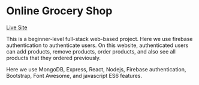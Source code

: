 # Online Grocery Shop

[Live Site](https://online-grocery-shop-3f14f.web.app)

This is a beginner-level full-stack web-based project. Here we use firebase authentication to authenticate users. On this website, authenticated users can add products, remove products, order products, and also see all products that they ordered previously.

Here we use MongoDB, Express, React, Nodejs, Firebase authentication, Bootstrap, Font Awesome, and javascript ES6 features.
